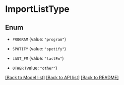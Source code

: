 # ImportListType

## Enum


* `PROGRAM` (value: `"program"`)

* `SPOTIFY` (value: `"spotify"`)

* `LAST_FM` (value: `"lastFm"`)

* `OTHER` (value: `"other"`)


[[Back to Model list]](../README.md#documentation-for-models) [[Back to API list]](../README.md#documentation-for-api-endpoints) [[Back to README]](../README.md)


